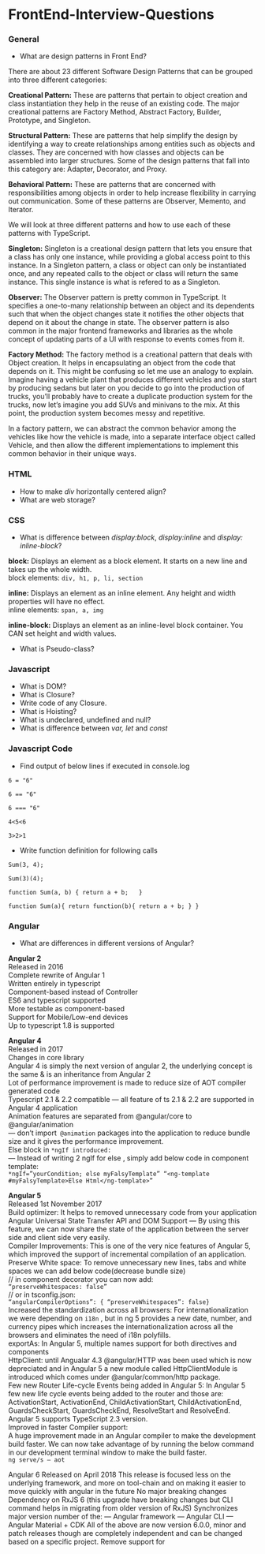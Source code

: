 # FrontEnd-Interview-Questions

### General

- What are design patterns in Front End?

There are about 23 different Software Design Patterns that can be grouped into three different categories:

**Creational Pattern:** These are patterns that pertain to object creation and class instantiation they help in the reuse of an existing code. The major creational patterns are Factory Method, Abstract Factory, Builder, Prototype, and Singleton.

**Structural Pattern:** These are patterns that help simplify the design by identifying a way to create relationships among entities such as objects and classes. They are concerned with how classes and objects can be assembled into larger structures. Some of the design patterns that fall into this category are: Adapter, Decorator, and Proxy.

**Behavioral Pattern:** These are patterns that are concerned with responsibilities among objects in order to help increase flexibility in carrying out communication. Some of these patterns are Observer, Memento, and Iterator.

We will look at three different patterns and how to use each of these patterns with TypeScript.

**Singleton:** Singleton is a creational design pattern that lets you ensure that a class has only one instance, while providing a global access point to this instance.
In a Singleton pattern, a class or object can only be instantiated once, and any repeated calls to the object or class will return the same instance. This single instance is what is refered to as a Singleton.

**Observer:** The Observer pattern is pretty common in TypeScript. It specifies a one-to-many relationship between an object and its dependents such that when the object changes state it notifies the other objects that depend on it about the change in state. The observer pattern is also common in the major frontend frameworks and libraries as the whole concept of updating parts of a UI with response to events comes from it.

**Factory Method:** The factory method is a creational pattern that deals with Object creation. It helps in encapsulating an object from the code that depends on it. This might be confusing so let me use an analogy to explain. Imagine having a vehicle plant that produces different vehicles and you start by producing sedans but later on you decide to go into the production of trucks, you’ll probably have to create a duplicate production system for the trucks, now let’s imagine you add SUVs and minivans to the mix. At this point, the production system becomes messy and repetitive.

In a factory pattern, we can abstract the common behavior among the vehicles like how the vehicle is made, into a separate interface object called Vehicle, and then allow the different implementations to implement this common behavior in their unique ways.

### HTML

- How to make *div* horizontally centered align?
- What are web storage?

### CSS

- What is difference between *display:block*, *display:inline* and *display: inline-block*?

**block:** Displays an element as a block element. It starts on a new line and takes up the whole width.<br>
block elements: `div, h1, p, li, section`

**inline:** Displays an element as an inline element. Any height and width properties will have no effect.<br>
inline elements: `span, a, img`

**inline-block:** Displays an element as an inline-level block container. You CAN set height and width values.<br>

- What is Pseudo-class?

### Javascript

- What is DOM?
- What is Closure?
- Write code of any Closure.
- What is Hoisting?
- What is undeclared, undefined and null?
- What is difference between *var, let* and *const*

### Javascript Code

- Find output of below lines if executed in console.log

` 6 = "6" `

` 6 == "6" `
 
` 6 === "6" `
 
` 4<5<6 `
 
` 3>2>1 `

- Write function definition for following calls

` Sum(3, 4); `
 
` Sum(3)(4); `

`function Sum(a, b) {
  return a + b;  
}`

`
function Sum(a){
  return function(b){
    return a + b;
  }
}
`

### Angular

- What are differences in different versions of Angular?

**Angular 2**<br>
Released in 2016<br>
Complete rewrite of Angular 1<br>
Written entirely in typescript<br>
Component-based instead of Controller<br>
ES6 and typescript supported<br>
More testable as component-based<br>
Support for Mobile/Low-end devices<br>
Up to typescript 1.8 is supported

**Angular 4**<br>
Released in 2017<br>
Changes in core library<br>
Angular 4 is simply the next version of angular 2, the underlying concept is the same & is an inheritance from Angular 2<br>
Lot of performance improvement is made to reduce size of AOT compiler generated code<br>
Typescript 2.1 & 2.2 compatible — all feature of ts 2.1 & 2.2 are supported in Angular 4 application<br>
Animation features are separated from @angular/core to @angular/animation<br>
— don’t import` @animation` packages into the application to reduce bundle size and it gives the performance improvement.<br>
Else block in `*ngIf introduced:`<br>
— Instead of writing 2 ngIf for else , simply add below code in component template:<br>
`*ngIf=”yourCondition; else myFalsyTemplate”
“<ng-template #myFalsyTemplate>Else Html</ng-template>”`

**Angular 5**<br>
Released 1st November 2017<br>
Build optimizer: It helps to removed unnecessary code from your application<br>
Angular Universal State Transfer API and DOM Support — By using this feature, we can now share the state of the application between the server side and client side very easily.<br>
Compiler Improvements: This is one of the very nice features of Angular 5, which improved the support of incremental compilation of an application.<br>
Preserve White space: To remove unnecessary new lines, tabs and white spaces we can add below code(decrease bundle size)<br>
// in component decorator you can now add:<br>
`“preserveWhitespaces: false”`<br>
// or in tsconfig.json:<br>
`“angularCompilerOptions”: { “preserveWhitespaces”: false}`<br>
Increased the standardization across all browsers: For internationalization we were depending on `i18n` , but in ng 5 provides a new date, number, and currency pipes which increases the internationalization across all the browsers and eliminates the need of i18n polyfills.<br>
exportAs: In Angular 5, multiple names support for both directives and components<br>
HttpClient: until Angualar 4.3 @angular/HTTP was been used which is now depreciated and in Angular 5 a new module called HttpClientModule is introduced which comes under @angular/common/http package.<br>
Few new Router Life-cycle Events being added in Angular 5: In Angular 5 few new life cycle events being added to the router and those are:<br>
ActivationStart, ActivationEnd, ChildActivationStart, ChildActivationEnd, GuardsCheckStart, GuardsCheckEnd, ResolveStart and ResolveEnd.<br>
Angular 5 supports TypeScript 2.3 version.<br>
Improved in faster Compiler support:<br>
A huge improvement made in an Angular compiler to make the development build faster. We can now take advantage of by running the below command in our development terminal window to make the build faster.<br>
`ng serve/s — aot`

Angular 6
Released on April 2018
This release is focused less on the underlying framework, and more on tool-chain and on making it easier to move quickly with angular in the future
No major breaking changes
Dependency on RxJS 6 (this upgrade have breaking changes but CLI command helps in migrating from older version of RxJS)
Synchronizes major version number of the:
— Angular framework
— Angular CLI
— Angular Material + CDK
All of the above are now version 6.0.0, minor and patch releases though are completely independent and can be changed based on a specific project.
Remove support for <template> tag and “<ng-template>” should be used.
Registering provider: To register new service/provider, we import Service into module and then inject in provider array. e.g:
// app.module.ts
import {MyService} from './my-service';
...
providers: [...MyService]
... 
But after this upgrade you will be able to add providedIn property in injectable decorator. e.g:
// MyService.ts
@Injectable({ providedIn: 'root'})
export class MyService{}
The way ngModelChange event works:
Let’s understand this with output produced by older and this version:
// Angular 5:
<input [(ngModel)]=’name’ (ngModelChange)=’onChange($event)’ />
 onChange(value){ console.log(value); } // Would log updated value
 
<input #modelDir=’ngModel’ [(ngModel)]=’name’ (ngModelChange)=’onChange(modelDir)’ />
 onChange(ngModel: NgModel){ console.log(ngModel.value); } // Would log old value, not updated
// Angular 6:
 onChange(ngModel: NgModel){ console.log(ngModel.value); } // Would log updated value
CLI Changes: Two new commands have been introduced
— ng update <package>
* Analyse package.json and recommend updates to your application
* 3rd parties can provide update scripts using schematics
* automatically update code for breaking changes
* staying update and low maintenance
— ng add
* add new capablities to your applicaiton
* e.g ng add @angular/material : behind the scene it add bit of necessary code and changes project where needed to add it the thing we just told it to add.
* Now adding things like angular material, progressive web app, service workers & angular elements to your existing ng application will be easy.
CLI + Material starter templates: Let angular create code snippet for your basic components. e.g:
— Material Sidenav
* ng generate @angular/material:material-nav — name=my-nav
Generate a starter template including a toolbar with app name and then the side navigation & it's also responsive
— Dashboard
* ng generate @angular/material:material-dashboard — name=my-dashboard
Generates Dynamic list of cards
— Datatable
* ng generate @angular/material:material-table — name=my-table
Generates Data Table with sorting, filtering & pagination
It uses angular.json instead of .angular-cli.json
Support for multiple projects: Now in angular.json we can add multiple projects
initial release of Angular Elements which gives us ability to use our angular components in other environments like a Vue.js application. Its potential is truly amazing but unfortunately this release only works for angular application, we need to wait for next release to wrap out angular component into custom element and use it with framework like Vue.js
Angular 7:
Released on October 2018
This is a major release and expanding to the entire platform including-
— Core framework,
— Angular Material,
— CLI
CLI Prompts: The CLI will now prompt users as when running common commands likeng new or ng add @angular/material with the intend of getting aid for building a new project using SCSS.
Added a new interface — UrlSegment[] to CanLoad interface
Added a new interface — DoBootstrap interface
Angular 7 added a new compiler — Compatibility Compiler (ngcc)
Introduce a new Pipe called — KeyValuePipe
Angular 7 now supporting to TypeScript 2.9.
Added a new elements features — enable Shadow DOM v1 and slots
Added a new router features — warn if navigation triggered outside Angular zone
Added a new mapping for ngfactory and ngsummary files to their module names in AOT summary resolver.
Added a new “original” placeholder value on extracted XMB
Added a new ability to recover from malformed URLs
Added a new compiler support dot (.) in import statements and also avoid a crash in ngc-wrapped
Update compiler to flatten nested template fns
Angular 8:
Releasing March/April 2019
Being smaller, faster and easier to use and it will be making Angular developers life easier.
Added Support for TypeScript 3.2
Added a Navigation Type Available during Navigation in the Router
Added pathParamsOrQueryParamsChange mode for runGuardsAndResolvers in the Router
Allow passing state to routerLink Directives in the Router
Allow passing state to NavigationExtras in the Router
Restore the whole object when navigating back to a page managed by Angular Router
Added support for SASS
Resolve generated Sass/Less files to .css inputs
Added Predicate function mode for runGuardsAndResolvers:-
This option means guards and resolvers will ignore changes when a provided predicate function returns `false`. This supports use cases where an application needs to ignore some param updates but not others. For example, changing a sort param in the URL might need to be ignored, whereas changing the `project` param might require a re-run of guards and resolvers.
Added functionality to mark a control and its descendant controls as touched: — add markAllAsTouched () to AbstractControl
Added an ng-new command that builds the project with Bazel
Use image based cache for windows BuildKite
Export NumberValueAccessor & RangeValueAccessor directives
Use shared DomElementSchemaRegistry instance for improve performance of platform-server(@angular/platform-server):-
Right now the ServerRendererFactory2 creates a new instance of the DomElementSchemaRegistry for each and every request, which is quite costly (for the Tour of Heroes SSR example this takes around **15%** of the overall execution time)
Now the Performance Improvements on the core, more consistent about “typeof checks”: -
When testing whether `value` is an object, use the ideal sequence of strictly not equal to `null` followed by `typeof value === ‘object’` consistently. Specifically, there’s no point in using double equal with `null` since `undefined` is ruled out by the `typeof` check. Also avoid the unnecessary ToBoolean check on `value.ngOnDestroy` in `hasOnDestroy()`, since the `typeof value.ngOnDestroy === ‘function’` will only let closures pass and all closures are truish (with the notable exception of `document.all`, but that shouldn’t be relevant for the `ngOnDestroy` hook)
In the Compiler-CLI, expose ngtsc as a TscPlugin
Restore whole object when navigating back to a page managed by Angular Router:-
This feature adds a few capabilities. First, when a `popstate` event fires the value of `history.state` will be read and passed into `NavigationStart`. In the past, only the `navigationId` would be passed here.
Additionally, `NavigationExtras` has a new public API called `state` which is any object that will be stored as a value in `history.state` on navigation. For example, the object `{foo: ‘bar’}` will be written to `history.state` here: -`router.navigateByUrl(‘/simple’, {state: {foo: ‘bar’}});`

- What are State Management?
- What is Dependency Injection?
- What are Services?
- What are Pipes?
- Write code to create Custom Pipes?
- What is interpollation?
- What are different types of databindings?
 
 Interpolation.<br>
Property binding.<br>
Class binding.<br>
Style binding.<br>
Attribute binding.<br>
Event binding.<br>
Two-way binding.
 
- Write code of Component.
- What is observable?
- How to transfer data from Component to Component?
- Can we pass data using router?
- What are Lifecycle hooks?
